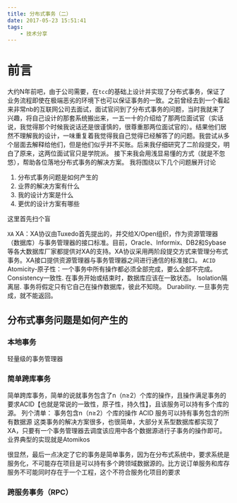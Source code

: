 ```yaml
---
title: 分布式事务（二）
date: 2017-05-23 15:51:41
tags:
    - 技术分享
---
```

# 前言
大约N年前吧，由于公司需要，在`tcc`的基础上设计并实现了分布式事务，保证了业务流程即使在极端恶劣的环境下也可以保证事务的一致。之前曾经去到一个看起来非常nb的互联网公司去面试，面试官问到了分布式事务的问题，当时我就来了兴趣，将自己设计的那套系统搬出来，一五一十的介绍给了那两位面试官（实话说，我觉得那个时候我说话还是很谨慎的，很尊重那两位面试官的）。结果他们居然不理解我的设计，一味重复着我觉得我自己觉得已经解答了的问题。我尝试从多个层面去解释给他们，但是他们似乎并不买账。后来我仔细研究了二阶段提交，明白了原来，这两位面试官只是学院派。
接下来我会用浅显易懂的方式（就是不忽悠），帮助各位落地分布式事务的解决方案。
我将围绕以下几个问题展开讨论
1. 分布式事务问题是如何产生的
2. 业界的解决方案有什么
3. 我的设计方案是什么
4. 更优的设计方案有哪些

这里首先扫个盲

`XA`
XA：XA协议由Tuxedo首先提出的，并交给X/Open组织，作为资源管理器（数据库）与事务管理器的接口标准。目前，Oracle、Informix、DB2和Sybase等各大数据库厂家都提供对XA的支持。XA协议采用两阶段提交方式来管理分布式事务。XA接口提供资源管理器与事务管理器之间进行通信的标准接口。
`ACID`
Atomicity-原子性：一个事务中所有操作都必须全部完成，要么全部不完成。 
Consistency一致性. 在事务开始或结束时，数据库应该在一致状态。 
Isolation隔离层. 事务将假定只有它自己在操作数据库，彼此不知晓。 
Durability. 一旦事务完成，就不能返回。
## 分布式事务问题是如何产生的
### 本地事务
轻量级的事务管理器
### 简单跨库事务
简单跨库事务，简单的说就事务包含了n（n≥2）个库的操作，且操作满足事务的要求ACID【也就是常说的一致性，原子性，持久性】，且该服务可以持有多个库的源。
列个清单：
事务包含n（n≥2）个库的操作
ACID
服务可以持有事务包含的所有数据源
这类事务的解决方案很多，也很简单，大部分关系型数据库都实现了XA，只要有一个事务管理器去调度该应用中各个数据源进行子事务的操作即可。业界典型的实现就是Atomikos

很显然，最后一点决定了它的事务是简单事务，因为在分布式系统中，要求系统是服务化，不可能存在项目是可以持有多个跨领域数据源的。比方说订单服务和库存服务不可能同时存在于一个工程，这个不符合服务化项目的要求

### 跨服务事务（RPC）

